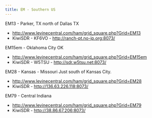 ```yaml
---
title: EM - Southern US
---
```


EM13 - Parker, TX north of Dallas TX

* http://www.levinecentral.com/ham/grid_square.php?Grid=EM13
* KiwiSDR - KF6VO - http://ranch-pt.no-ip.org:8073/

EM15em - Oklahoma City OK

* http://www.levinecentral.com/ham/grid_square.php?Grid=EM15em
* KiwiSDR - W5TSU - http://sdr.w5tsu.net:8073/

EM28 - Kansas - Missouri Just south of Kansas City.

* http://www.levinecentral.com/ham/grid_square.php?Grid=EM28
* KiwiSDR - http://136.63.226.118:8073/

EM79 - Central Indiana

* http://www.levinecentral.com/ham/grid_square.php?Grid=EM79
* KiwiSDR - http://38.86.67.206:8073/
